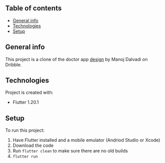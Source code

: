 ## Table of contents
* [General info](#general-info)
* [Technologies](#technologies)
* [Setup](#setup)

## General info
This project is a clone of the doctor app [design](https://dribbble.com/shots/13818742-Doctor-Consultation-App) by Manoj Dalvadi on Dribble.
	
## Technologies
Project is created with:
* Flutter 1.20.1
	
## Setup
To run this project:

1. Have Flutter installed and a mobile emulator (Andriod Studio or Xcode)
2. Download the code
3. Run ` flutter clean ` to make sure there are no old builds
4. ` flutter run ` 







